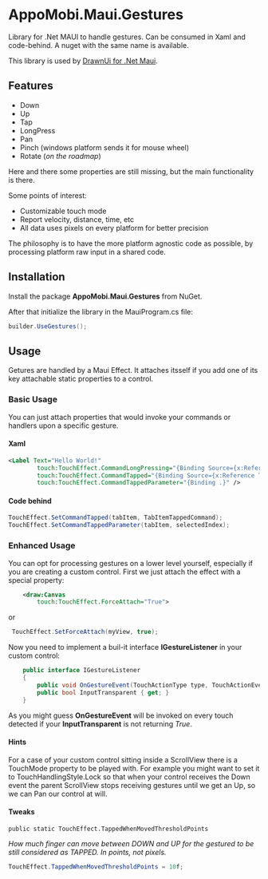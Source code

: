 ﻿# AppoMobi.Maui.Gestures

Library for .Net MAUI to handle gestures. Can be consumed in Xaml and code-behind. A nuget with the same name is available.

This library is used by [DrawnUi for .Net Maui](https://github.com/taublast/AppoMobi.Maui.DrawnUi.Demo). 

## Features

* Down
* Up
* Tap
* LongPress
* Pan
* Pinch (windows platform sends it for mouse wheel)
* Rotate (_on the roadmap_)

Here and there some properties are still missing, but the main functionality is there.

Some points of interest:

* Customizable touch mode
* Report velocity, distance, time, etc	
* All data uses pixels on every platform for better precision

The philosophy is to have the more platform agnostic code as possible, by processing platform raw input in a shared code.

## Installation

Install the package __AppoMobi.Maui.Gestures__ from NuGet.

After that initialize the library in the MauiProgram.cs file:

```csharp
builder.UseGestures();
```

## Usage

Getures are handled by a Maui Effect. 
It attaches itsself if you add one of its key attachable static properties to a control.

### Basic Usage

You can just attach properties that would invoke your commands or handlers upon a specific gesture.

#### Xaml

```xml
<Label Text="Hello World!" 
	    touch:TouchEffect.CommandLongPressing="{Binding Source={x:Reference ThisPage}, Path=BindingContext.CommandGoToAnotherPage}" 
	    touch:TouchEffect.CommandTapped="{Binding Source={x:Reference ThisPage}, Path=BindingContext.CommandGoToAnotherPage}" 
	    touch:TouchEffect.CommandTappedParameter="{Binding .}" />

```
#### Code behind

```csharp
TouchEffect.SetCommandTapped(tabItem, TabItemTappedCommand);
TouchEffect.SetCommandTappedParameter(tabItem, selectedIndex);
```

### Enhanced Usage

 You can opt for processing gestures on a lower level yourself, especially if you are creating a custom control. First we just attach the effect with a special property:

```xml
    <draw:Canvas
        touch:TouchEffect.ForceAttach="True">
```
 or
```csharp
 TouchEffect.SetForceAttach(myView, true);
```
Now you need to implement a buil-it interface __IGestureListener__ in your custom control:

```csharp
    public interface IGestureListener
    {
        public void OnGestureEvent(TouchActionType type, TouchActionEventArgs args, TouchActionResult action);
        public bool InputTransparent { get; }
    }
 ```

As you might guess __OnGestureEvent__ will be invoked on every touch detected if your __InputTransparent__ is not returning _True_.

#### Hints

For a case of your custom control sitting inside a ScrollView there is a TouchMode property to be played with.
For example you might want to set it to TouchHandlingStyle.Lock so that when your control receives the Down event the parent ScrollView stops receiving gestures until we get an Up, so we can Pan our control at will.

#### Tweaks

`public static TouchEffect.TappedWhenMovedThresholdPoints`

_How much finger can move between DOWN and UP for the gestured to be still considered as TAPPED. In points, not pixels._

```csharp
TouchEffect.TappedWhenMovedThresholdPoints = 10f;
```
